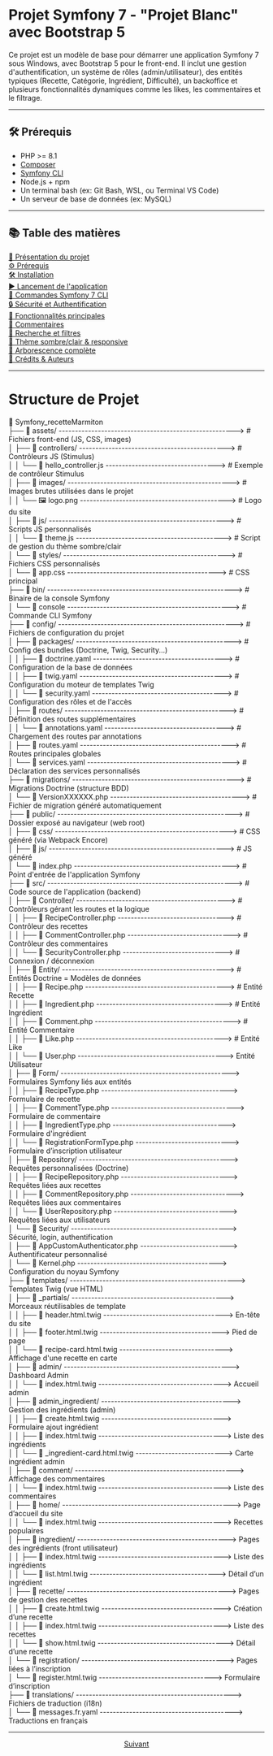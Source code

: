 # Projet Symfony 7 - "Projet Blanc" avec Bootstrap 5

Ce projet est un modèle de base pour démarrer une application Symfony 7 sous Windows, avec Bootstrap 5 pour le front-end. Il inclut une gestion d'authentification, un système de rôles (admin/utilisateur), des entités typiques (Recette, Catégorie, Ingrédient, Difficulté), un backoffice et plusieurs fonctionnalités dynamiques comme les likes, les commentaires et le filtrage.


---

## 🛠 Prérequis

- PHP >= 8.1
- [Composer](https://getcomposer.org/)
- [Symfony CLI](https://symfony.com/download)
- Node.js + npm
- Un terminal bash (ex: Git Bash, WSL, ou Terminal VS Code)
- Un serveur de base de données (ex: MySQL)

---

## 📚 Table des matières

[🚀 Présentation du projet](#-présentation-du-projet)  
[⚙️ Prérequis](#️-prérequis)  
[🛠️ Installation](#️-installation)  
[▶️ Lancement de l'application](#️-lancement-de-lapplication)  
[🔧 Commandes Symfony 7 CLI](#-commandes-symfony-7-cli)  
[🔒 Sécurité et Authentification](#-sécurité-et-authentification)  
[🧩 Fonctionnalités principales](#-fonctionnalités-principales)  
[💬 Commentaires](#-commentaires)  
[🔎 Recherche et filtres](#-recherche-et-filtres)  
[🎨 Thème sombre/clair & responsive](#-thème-sombreclair--responsive)  
[📂 Arborescence complète](#-arborescence-complète)  
[📝 Crédits & Auteurs](#-crédits--auteurs)

---

# Structure de Projet 

📁 Symfony_recetteMarmiton  
├── 📂 assets/ ------------------------------------------------------> # Fichiers front-end (JS, CSS, images)  
│   ├── 📂 controllers/ ---------------------------------------------> # Contrôleurs JS (Stimulus)  
│   │   └── 📜 hello_controller.js ----------------------------------> # Exemple de contrôleur Stimulus  
│   ├── 📂 images/ --------------------------------------------------> # Images brutes utilisées dans le projet  
│   │   └── 🖼️ logo.png ---------------------------------------------> # Logo du site  
│   ├── 📂 js/ ------------------------------------------------------> # Scripts JS personnalisés  
│   │   └── 📜 theme.js ---------------------------------------------> # Script de gestion du thème sombre/clair  
│   └── 📂 styles/ --------------------------------------------------> # Fichiers CSS personnalisés  
│       └── 🎨 app.css ----------------------------------------------> # CSS principal  
├── 📂 bin/ ---------------------------------------------------------> # Binaire de la console Symfony  
│   └── 📜 console --------------------------------------------------> # Commande CLI Symfony  
├── 📂 config/ ------------------------------------------------------> # Fichiers de configuration du projet  
│   ├── 📂 packages/ ------------------------------------------------> # Config des bundles (Doctrine, Twig, Security...)  
│   │   ├── 📜 doctrine.yaml ----------------------------------------> # Configuration de la base de données  
│   │   ├── 📜 twig.yaml --------------------------------------------> # Configuration du moteur de templates Twig  
│   │   └── 📜 security.yaml ----------------------------------------> # Configuration des rôles et de l'accès  
│   ├── 📂 routes/ --------------------------------------------------> # Définition des routes supplémentaires  
│   │   └── 📜 annotations.yaml -------------------------------------> # Chargement des routes par annotations  
│   ├── 📜 routes.yaml ----------------------------------------------> # Routes principales globales  
│   └── 📜 services.yaml --------------------------------------------> # Déclaration des services personnalisés  
├── 📂 migrations/ --------------------------------------------------> # Migrations Doctrine (structure BDD)  
│   └── 📜 VersionXXXXXX.php ----------------------------------------> # Fichier de migration généré automatiquement  
├── 📂 public/ ------------------------------------------------------> # Dossier exposé au navigateur (web root)  
│   ├── 📂 css/ -----------------------------------------------------> # CSS généré (via Webpack Encore)  
│   ├── 📂 js/ ------------------------------------------------------> # JS généré  
│   └── 📜 index.php ------------------------------------------------> # Point d'entrée de l'application Symfony  
├── 📂 src/ ---------------------------------------------------------> # Code source de l'application (backend)  
│   ├── 📂 Controller/ ----------------------------------------------> # Contrôleurs gérant les routes et la logique  
│   │   ├── 📜 RecipeController.php ---------------------------------> # Contrôleur des recettes  
│   │   ├── 📜 CommentController.php --------------------------------> # Contrôleur des commentaires  
│   │   └── 📜 SecurityController.php -------------------------------> # Connexion / déconnexion  
│   ├── 📂 Entity/ --------------------------------------------------> # Entités Doctrine = Modèles de données  
│   │   ├── 📜 Recipe.php -------------------------------------------> # Entité Recette  
│   │   ├── 📜 Ingredient.php ---------------------------------------> # Entité Ingrédient  
│   │   ├── 📜 Comment.php ------------------------------------------> # Entité Commentaire  
│   │   ├── 📜 Like.php ---------------------------------------------> # Entité Like  
│   │   └── 📜 User.php ---------------------------------------------> Entité Utilisateur  
│   ├── 📂 Form/ ----------------------------------------------------> Formulaires Symfony liés aux entités  
│   │   ├── 📜 RecipeType.php ---------------------------------------> Formulaire de recette  
│   │   ├── 📜 CommentType.php --------------------------------------> Formulaire de commentaire  
│   │   ├── 📜 IngredientType.php -----------------------------------> Formulaire d'ingrédient  
│   │   └── 📜 RegistrationFormType.php -----------------------------> Formulaire d’inscription utilisateur  
│   ├── 📂 Repository/ ----------------------------------------------> Requêtes personnalisées (Doctrine)  
│   │   ├── 📜 RecipeRepository.php ---------------------------------> Requêtes liées aux recettes  
│   │   ├── 📜 CommentRepository.php --------------------------------> Requêtes liées aux commentaires  
│   │   └── 📜 UserRepository.php -----------------------------------> Requêtes liées aux utilisateurs  
│   └── 📂 Security/ ------------------------------------------------> Sécurité, login, authentification  
│       ├── 📜 AppCustomAuthenticator.php ---------------------------> Authentificateur personnalisé  
│       └── 📜 Kernel.php -------------------------------------------> Configuration du noyau Symfony  
├── 📂 templates/ ---------------------------------------------------> Templates Twig (vue HTML)  
│   ├── 📂 _partials/ -----------------------------------------------> Morceaux réutilisables de template  
│   │   ├── 📜 header.html.twig -------------------------------------> En-tête du site  
│   │   ├── 📜 footer.html.twig -------------------------------------> Pied de page  
│   │   └── 📜 recipe-card.html.twig --------------------------------> Affichage d'une recette en carte  
│   ├── 📂 admin/ ---------------------------------------------------> Dashboard Admin  
│   │   └── 📜 index.html.twig --------------------------------------> Accueil admin  
│   ├── 📂 admin_ingredient/ ----------------------------------------> Gestion des ingrédients (admin)  
│   │   ├── 📜 create.html.twig -------------------------------------> Formulaire ajout ingrédient  
│   │   ├── 📜 index.html.twig --------------------------------------> Liste des ingrédients  
│   │   └── 📜 _ingredient-card.html.twig ---------------------------> Carte ingrédient admin  
│   ├── 📂 comment/ -------------------------------------------------> Affichage des commentaires  
│   │   └── 📜 index.html.twig --------------------------------------> Liste des commentaires  
│   ├── 📂 home/ ----------------------------------------------------> Page d’accueil du site  
│   │   └── 📜 index.html.twig --------------------------------------> Recettes populaires  
│   ├── 📂 ingredient/ ----------------------------------------------> Pages des ingrédients (front utilisateur)  
│   │   ├── 📜 index.html.twig --------------------------------------> Liste des ingrédients  
│   │   └── 📜 list.html.twig ---------------------------------------> Détail d’un ingrédient  
│   ├── 📂 recette/ -------------------------------------------------> Pages de gestion des recettes  
│   │   ├── 📜 create.html.twig -------------------------------------> Création d’une recette  
│   │   ├── 📜 index.html.twig --------------------------------------> Liste des recettes  
│   │   └── 📜 show.html.twig ---------------------------------------> Détail d’une recette  
│   └── 📂 registration/ --------------------------------------------> Pages liées à l’inscription  
│       └── 📜 register.html.twig -----------------------------------> Formulaire d’inscription  
├── 📂 translations/ ------------------------------------------------> Fichiers de traduction (i18n)  
│   └── 📜 messages.fr.yaml -----------------------------------------> Traductions en français

---

<p align="center">
  <a href="Procedures A à Z/installation.md">Suivant</a>
</p>